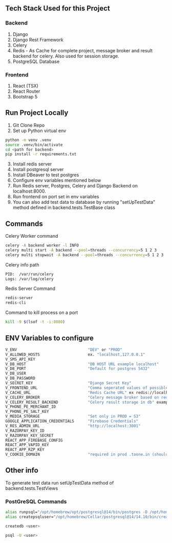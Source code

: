 ## Tech Stack Used for this Project
### Backend
1. Django
2. Django Rest Framework
3. Celery
4. Redis - As Cache for complete project, message broker and result backend for celery. Also used for session storage.
5. PostgreSQL Database

### Frontend
1. React (TSX)
2. React Router
3. Bootstrap 5


## Run Project Locally

1. Git Clone Repo
2. Set up Python virtual env
```bash
python -m venv .venv
source .venv/bin/activate
cd <path for backend>
pip install -r requirements.txt
```
3. Install redis server
4. Install postgresql server
5. Install DBeaver to test postgres
6. Configure env variables mentioned below
7. Run Redis server, Postgres, Celery and Django Backend on localhost:8000.
8. Run frontend on port set in env variables
9. You can also add test data to database by running "setUpTestData" method defined in backend.tests.TestBase class

## Commands

Celery Worker command
```bash
celery -A backend worker -l INFO
celery multi start -A backend --pool=threads --concurrency=5 1 2 3
celery multi stopwait -A backend --pool=threads --concurrency=5 1 2 3
```

Celery info path
```bash
PID:  /var/run/celery
Logs: /var/log/celery
```

Redis Server Command
```bash
redis-server
redis-cli
```

Command to kill process on a port
```bash
kill -9 $(lsof -t -i:8080)
```
## ENV Variables to configure

```bash
V_ENV                               "DEV" or "PROD"
V_ALLOWED_HOSTS                     ex. "localhost,127.0.0.1"
V_SMS_API_KEY                       
V_DB_HOST                           "DB HOST URL example localhost"
V_DB_PORT                           "Default for postgres 5432"
V_DB_USER                           
V_DB_PASSWORD 
V_SECRET_KEY                        "Django Secret Key" 
V_FRONTEND_URL                      "Comma seperated values of possible frontends ex http://localhost:3000,http://localhost:3001"
V_CACHE_URL                         "Redis Cache URL" ex redis://localhost:6379/0
V_CELERY_BROKER                     "Celery message broker based on redis" ex "redis://localhost:6379/1"
V_CELERY_RESULT_BACKEND             "Celery result storage in db" example "django-db"
V_PHONE_PE_MERCHANT_ID              
V_PHONE_PE_SALT_KEY
V_MEDIA_STORAGE                     "Set only in PROD = S3"
GOOGLE_APPLICATION_CREDENTIALS      "Firebase Credentials"
V_RES_ADMIN_URL                     "http://localhost:3001"
V_RAZORPAY_KEY_ID
V_RAZORPAY_KEY_SECRET
REACT_APP_FIREBASE_CONFIG
REACT_APP_VAPID_KEY
REACT_APP_RZP_KEY
V_COOKIE_DOMAIN                     "required in prod .toone.in (should start with .)"
```
## Other info

To generate test data run setUpTestData method of backend.tests.TestViews

### PostGreSQL Commands

```bash
alias runpsql="/opt/homebrew/opt/postgresql@14/bin/postgres -D /opt/homebrew/var/postgresql@14"
alias createpsqluser="/opt/homebrew/Cellar/postgresql@14/14.10/bin/createuser -s"

createdb <user>

psql -U <user>


```